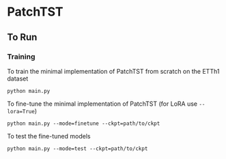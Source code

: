 # PatchTST

## To Run

### Training

To train the minimal implementation of PatchTST from scratch on the ETTh1 dataset

```
python main.py
```

To fine-tune the minimal implementation of PatchTST (for LoRA use `--lora=True`)

```
python main.py --mode=finetune --ckpt=path/to/ckpt
```

To test the fine-tuned models

```
python main.py --mode=test --ckpt=path/to/ckpt
```